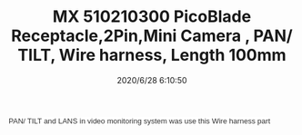 ﻿---
layout: post 
title: MX 510210300 PicoBlade Receptacle,2Pin,Mini Camera , PAN/ TILT, Wire harness, Length 100mm
tags: 51021
categories: wire-harness
overview: 510210300 PicoBlade Receptacle,2Pin,Mini Camera Wire harness,, Length 100mm
series: 
part_number: 510210300 
thumb_img: static/202006/353-thumb-20200628141358.jpg
image: static/202006/353-20200628141358.jpg
date: 2020/6/28 6:10:50
---


<span style="color:#333333;font-family:arial;font-size:13px;background-color:#FFFFFF;"> PAN/ TILT and LANS in video monitoring system was use this Wire harness part</span>
